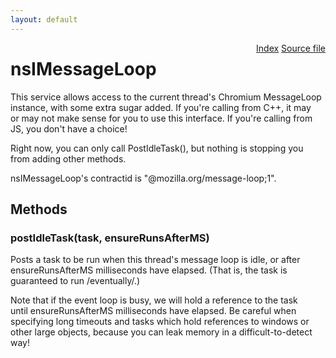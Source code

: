 ```yaml
---
layout: default
---
```

<div class='links' style='float:right'><a href="../index.html">Index</a>
<a href="http://dxr.mozilla.org/mozilla-central/source/xpcom/base/nsIMessageLoop.idl">Source file</a>
</div>

# nsIMessageLoop #
  
This service allows access to the current thread's Chromium MessageLoop  
instance, with some extra sugar added.  If you're calling from C++, it may  
or may not make sense for you to use this interface.  If you're calling from  
JS, you don't have a choice!  
  
Right now, you can only call PostIdleTask(), but nothing is stopping you  
from adding other methods.  
  
nsIMessageLoop's contractid is "@mozilla.org/message-loop;1".  
  

## Methods ##

### postIdleTask(task, ensureRunsAfterMS) ###
  
Posts a task to be run when this thread's message loop is idle, or after  
ensureRunsAfterMS milliseconds have elapsed.  (That is, the task is  
guaranteed to run /eventually/.)  
  
Note that if the event loop is busy, we will hold a reference to the task  
until ensureRunsAfterMS milliseconds have elapsed.  Be careful when  
specifying long timeouts and tasks which hold references to windows or  
other large objects, because you can leak memory in a difficult-to-detect  
way!  
  
